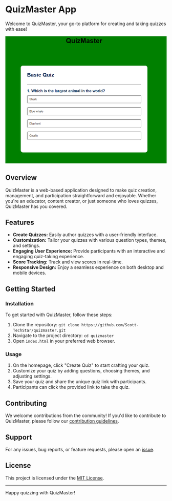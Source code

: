 # QuizMaster App

Welcome to QuizMaster, your go-to platform for creating and taking quizzes with ease!

![QuizMaster Screenshot](quizmaster.png)

## Overview

QuizMaster is a web-based application designed to make quiz creation, management, and participation straightforward and enjoyable. Whether you're an educator, content creator, or just someone who loves quizzes, QuizMaster has you covered.

## Features

- **Create Quizzes:** Easily author quizzes with a user-friendly interface.
- **Customization:** Tailor your quizzes with various question types, themes, and settings.
- **Engaging User Experience:** Provide participants with an interactive and engaging quiz-taking experience.
- **Score Tracking:** Track and view scores in real-time.
- **Responsive Design:** Enjoy a seamless experience on both desktop and mobile devices.

## Getting Started

### Installation

To get started with QuizMaster, follow these steps:

1. Clone the repository: `git clone https://github.com/Scott-TechStar/quizmaster.git`
2. Navigate to the project directory: `cd quizmaster`
3. Open `index.html` in your preferred web browser.

### Usage

1. On the homepage, click "Create Quiz" to start crafting your quiz.
2. Customize your quiz by adding questions, choosing themes, and adjusting settings.
3. Save your quiz and share the unique quiz link with participants.
4. Participants can click the provided link to take the quiz.

## Contributing

We welcome contributions from the community! If you'd like to contribute to QuizMaster, please follow our [contribution guidelines](CONTRIBUTING.md).

## Support

For any issues, bug reports, or feature requests, please open an [issue](https://github.com/Scott-TechStar/quizmaster/issues).

## License

This project is licensed under the [MIT License](LICENSE).

---

Happy quizzing with QuizMaster!
